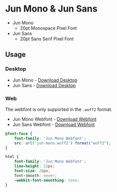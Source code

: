 # Jun Mono & Jun Sans

- Jun Mono
  - 20pt Monospace Pixel Font
- Jun Sans
  - 20pt Sans Serif Pixel Font

## Usage

### Desktop

- Jun Mono - [Download Desktop](./JunMono.otf)
- Jun Sans - [Download Desktop](./JunSans.otf)

### Web

The webfont is only supported in the `.woff2` format.

- Jun Mono Webfont - [Download Webfont](./web/jun-mono.woff2)
- Jun Sans Webfont - [Download Webfont](./web/jun-sans.woff2)

```css
@font-face {
    font-family: 'Jun Mono Webfont';
    src: url('jun-mono.woff2') format("woff2");
}

html {
    font-family: 'Jun Mono Webfont';
    line-height: 22px;
    font-size: 20px;
    font-smooth: never;
    -webkit-font-smoothing: none;
}
```
